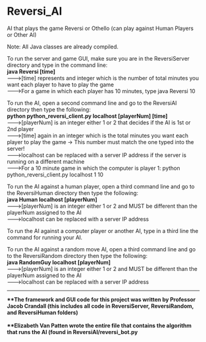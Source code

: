 # Reversi_AI
AI that plays the game Reversi or Othello (can play against Human Players or Other AI) <br/>

Note: All Java classes are already compiled. <br/>

To run the server and game GUI, make sure you are in the ReversiServer directory and type in the command line: <br/>
<strong>java Reversi [time] </strong><br/>
--->[time] represents and integer which is the number of total minutes you want each player to have to play the game <br/>
--->For a game in which each player has 10 minutes, type java Reversi 10 <br/>

To run the AI, open a second command line and go to the ReversiAI directory then type the following: <br/>
  <strong>python python_reversi_client.py localhost [playerNum] [time] </strong> <br/>
--->[playerNum] is an integer either 1 or 2 that decides if the AI is 1st or 2nd player <br/>
--->[time] again in an integer which is the total minutes you want each player to play the game -> This number must match the one typed into the server! <br/>
--->localhost can be replaced with a server IP address if the server is running on a different machine <br/>
--->For a 10 minute game in which the computer is player 1: python python_reversi_client.py localhost 1 10

To run the AI against a human player, open a third command line and go to the ReversiHuman directory then type the following: <br/>
<strong>java Human localhost [playerNum]</strong> <br/>
--->[playerNum] is an integer either 1 or 2 and MUST be different than the playerNum assigned to the AI <br/>
--->localhost can be replaced with a server IP address <br/>

To run the AI against a computer player or another AI, type in a third line the command for running your AI. <br/>

To run the AI against a random move AI, open a third command line and go to the ReversiRandom directory then type the following: <br/>
<strong>java RandomGuy localhost [playerNum]</strong><br/>
--->[playerNum] is an integer either 1 or 2 and MUST be different than the playerNum assigned to the AI<br/>
--->localhost can be replaced with a server IP address <br/>

<hr>
<strong>**The framework and GUI code for this project was written by Professor Jacob Crandall (this includes all code in ReversiServer, ReversiRandom, and ReversiHuman folders) </strong><br/><br/>
<strong>**Elizabeth Van Patten wrote the entire file that contains the algorithm that runs the AI (found in ReversiAI/reversi_bot.py </strong>
